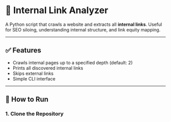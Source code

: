 # 🔗 Internal Link Analyzer

A Python script that crawls a website and extracts all **internal links**. Useful for SEO siloing, understanding internal structure, and link equity mapping.

---

## ✅ Features

- Crawls internal pages up to a specified depth (default: 2)
- Prints all discovered internal links
- Skips external links
- Simple CLI interface

---

## 🚀 How to Run

### 1. Clone the Repository

